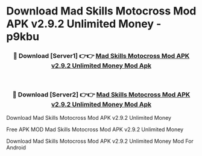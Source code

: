 # Download Mad Skills Motocross Mod APK v2.9.2 Unlimited Money - p9kbu



<div align="center">
<h3>🔴 Download [Server1] 👉👉 <a href="https://momento.my/?title=Mad_Skills_Motocross_Mod_APK_v2.9.2_Unlimited_Money">Mad Skills Motocross Mod APK v2.9.2 Unlimited Money Mod Apk</a></h3><br>

<h3>🔴 Download [Server2] 👉👉 <a href="https://momento.my/?title=Mad_Skills_Motocross_Mod_APK_v2.9.2_Unlimited_Money">Mad Skills Motocross Mod APK v2.9.2 Unlimited Money Mod Apk</a></h3>
</div>



Download Mad Skills Motocross Mod APK v2.9.2 Unlimited Money 

Free APK MOD Mad Skills Motocross Mod APK v2.9.2 Unlimited Money 

Download Mad Skills Motocross Mod APK v2.9.2 Unlimited Money Mod For Android

